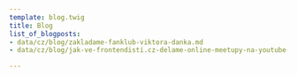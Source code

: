 ```yaml
---
template: blog.twig
title: Blog
list_of_blogposts:
- data/cz/blog/zakladame-fanklub-viktora-danka.md
- data/cz/blog/jak-ve-frontendisti.cz-delame-online-meetupy-na-youtube-hardware-software-a-zkusenosti.md

---
```


